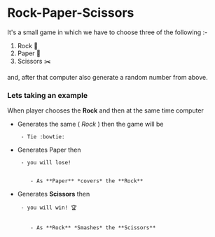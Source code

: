# Rock-Paper-Scissors
It's a small game in which we have to choose three of the following :-
1. Rock 🥌
2. Paper 📰
3. Scissors ✂️


and, after that computer also generate a random number from above.


### Lets taking an example
When player chooses the **Rock** and then at the same time computer 
   * Generates the same ( *Rock* ) then the game will be 
   
   
          - Tie :bowtie:


   * Generates Paper then
   
   
          - you will lose!


             - As **Paper** *covers* the **Rock** 


   * Generates **Scissors** then


          - you will win! 🏆


             - As **Rock** *Smashes* the **Scissors**
